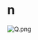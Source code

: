 # n 

![Q.png](https://github.com/Tan12d/Oracle-Database-Problems/assets/100254217/76030a60-82a6-4b14-90a9-3ddf6863b51f)
